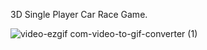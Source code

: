 3D Single Player Car Race Game.

![video-ezgif com-video-to-gif-converter (1)](https://github.com/zekiyeipek/Car-Race-3D/assets/20567281/194abfc3-ad17-47f4-8e75-a53afa3cbc7f)
